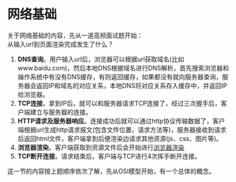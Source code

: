 # 网络基础  
关于网络基础的内容，先从一道高频面试题开始：  
从输入url到页面渲染完成发生了什么？  
1. **DNS查询**。用户输入url后，浏览器可以根据url获取域名(比如www.baidu.com)，然后本地DNS根据域名进行DNS解析，首先搜索浏览器和操作系统中有没有DNS缓存，有则返回缓存，如果都没有就向服务器查询，服务器会返回IP和域名的对应关系，本地DNS将对应关系存入缓存中，并返回IP给浏览器。  
2. **TCP连接**。拿到IP后，就可以和服务器请求TCP连接了，经过三次握手后，客户端建立与服务器的连接。  
3. **HTTP请求及服务器响应**。连接成功后就可以通过http协议传输数据了，客户端根据url生成http请求报文(包含文件位置，请求方法等)，服务器接收到请求后返回html文件，客户端拿到后便渲染边请求其他资源(js、css、图片等)。    
4. **浏览器渲染**。客户端获取到资源文件后会开始进行[浏览器渲染](../browser/render.md)  
5. **TCP断开连接**。请求结束后，客户端与TCP进行4次挥手断开连接。  

这一节的内容按上题顺序依次了解，先从OSI模型开始，有一个总体的概念。